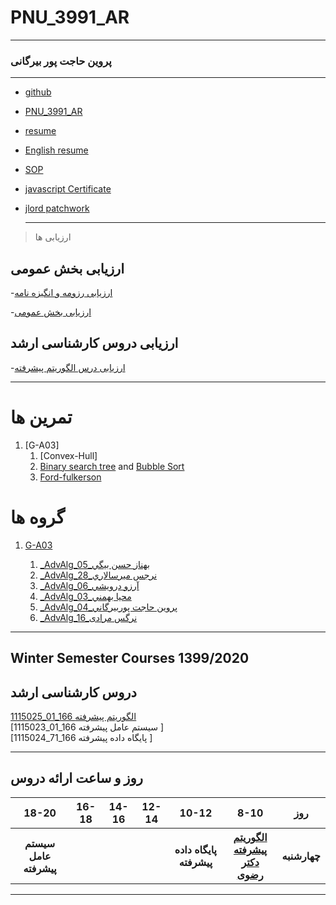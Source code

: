 # PNU_3991_AR
---------
### پروین حاجت پور بیرگانی
 
---
- [github](parvinhajatpour.github.io)
- [PNU_3991_AR](parvinhajatpour.github.io/PNU_3991_AR)
- [resume](https://github.com/parvinhajatpour/PNU_3991_AR/blob/main/parvinhajatpour.github.io/resume)
- [English resume](parvinhajatpour.github.io/resume/resumeen/)
- [SOP](https://github.com/parvinhajatpour/Sop.github.io) 
- [javascript Certificate](parvinhajatpour.github.io/JScertificate/)
- [jlord patchwork](https://github.com/parvinhajatpour/PNU_3991_AR/blob/main/parvinhajatpour.github.io/Patchworkpic)
  
  --------------
>ارزیابی ها

## ارزیابی بخش عمومی 
-[ارزیابی رزومه  و انگیزه نامه ](parvinhajatpour.github.io/Validation/validation1/)

-[ارزیابی بخش عمومی ](parvinhajatpour.github.io/Validation/validation2/)

## ارزیابی دروس کارشناسی ارشد
-[ارزیابی درس الگوریتم پیشرفته ]()

------------------

# تمرین ها
1. [G-A03]
    1. [Convex-Hull]
    1. [Binary search tree](https://www.aparat.com/v/mE1XP) and [Bubble Sort](https://aparat.com/v/jk90Q)
    1. [Ford-fulkerson](https://github.com/bahssanbeygi/ford-fulkerson)
# گروه ها
1. [G-A03](https://github.com/AliRazavi-edu/PNU_3991/tree/master/_MSc/AdvancedAlgorithms/1115025_01)

    1. [_AdvAlg_05_بهناز حسن بيگي](https://github.com/AliRazavi-edu/PNU_3991/tree/master/_MSc/AdvancedAlgorithms/1115025_01/05_%D8%A8%D9%87%D9%86%D8%A7%D8%B2%20%D8%AD%D8%B3%D9%86%20%D8%A8%D9%8A%DA%AF%D9%8A)    
    1. [_AdvAlg_28_نرجس ميرسالاري](https://github.com/AliRazavi-edu/PNU_3991/tree/master/_MSc/AdvancedAlgorithms/1115025_01/28_%D9%86%D8%B1%D8%AC%D8%B3%20%D9%85%D9%8A%D8%B1%D8%B3%D8%A7%D9%84%D8%A7%D8%B1%D9%8A)    
    1. [_AdvAlg_06_آرزو درويشي](https://github.com/AliRazavi-edu/PNU_3991/tree/master/_MSc/AdvancedAlgorithms/1115025_01/06_%D8%A7%D8%B1%D8%B2%D9%88%20%D8%AF%D8%B1%D9%88%D9%8A%D8%B4%D9%8A)    
    1. [_AdvAlg_03_محيا بهمني](https://github.com/AliRazavi-edu/PNU_3991/tree/master/_MSc/AdvancedAlgorithms/1115025_01/03_%D9%85%D8%AD%D9%8A%D8%A7%20%D8%A8%D9%87%D9%85%D9%86%D9%8A)    
    1. [_AdvAlg_04_پروين حاجت پوربيرگاني](https://github.com/AliRazavi-edu/PNU_3991/tree/master/_MSc/AdvancedAlgorithms/1115025_01/04_%D9%BE%D8%B1%D9%88%D9%8A%D9%86%20%D8%AD%D8%A7%D8%AC%D8%AA%20%D9%BE%D9%88%D8%B1%D8%A8%D9%8A%D8%B1%DA%AF%D8%A7%D9%86%D9%8A)
    1. [_AdvAlg_16_نرگس مرادی](https://github.com/AliRazavi-edu/PNU_3991/tree/master/_MSc/AdvancedAlgorithms/1115025_80/16_%D9%86%D8%B1%DA%AF%D8%B3%20%D9%85%D8%B1%D8%A7%D8%AF%D9%8A)   
------------------
## Winter Semester Courses 1399/2020

## دروس کارشناسی ارشد

[1115025_01_166   الگوریتم پیشرفته ](https://github.com/AliRazavi-edu/PNU_3991/tree/master/_MSc/AdvancedAlgorithms)
<br>
[1115023_01_166 سیستم عامل پیشرفته ]
<br>
[1115024_71_166 پایگاه داده پیشرفته ]
<br>

--------------

## روز و ساعت ارائه دروس

<table style="width:100%">
  <tr>
    <th>18-20</th>
    <th>16-18</th>
    <th>14-16</th>
    <th>12-14</th>
    <th>10-12</th>
    <th>8-10</th>
    <th>روز</th>
  </tr>
   <tr>
    <th>سیستم عامل پیشرفته</th>
    <th></th>
    <th></th>
    <th></th>
    <th>پایگاه داده پیشرفته</th>
    <th><a href="https://github.com/AliRazavi-edu/PNU_3991/tree/master/_MSc/AdvancedAlgorithms" >الگوریتم پیشرفته<br>دکتر رضوی</th>
    <th>چهارشنبه</th>
  </tr>
</table>

--------------
